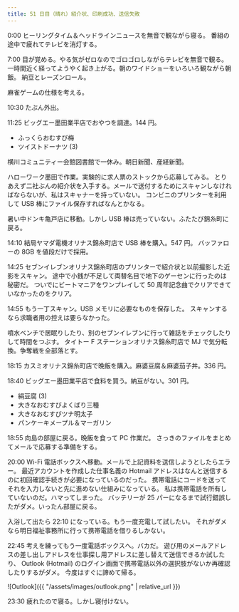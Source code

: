 ```yaml
---
title: 51 日目（晴れ）紹介状、印刷成功、送信失敗
---
```


0:00 ヒーリングタイム＆ヘッドラインニュースを無音で観ながら寝る。
番組の途中で疲れてテレビを消灯する。

7:00 目が覚める。やる気がゼロなのでゴロゴロしながらテレビを無音で観る。
一時間近く経ってようやく起き上がる。朝のワイドショーをいろいろ観ながら朝飯。
納豆とレーズンロール。

麻雀ゲームの仕様を考える。

10:30 たぶん外出。

11:25 ビッグエー墨田業平店でおやつを調達。144 円。

* ふっくらおむすび梅
* ツイストドーナツ (3)

横川コミュニティー会館図書館で一休み。朝日新聞、産経新聞。

ハローワーク墨田で作業。実験的に求人票のストックから応募してみる。
とりあえず二社ぶんの紹介状を入手する。メールで送付するためにスキャンしなければならないが、私はスキャナーを持っていない。
コンビニのプリンターを利用して USB 棒にファイル保存すればなんとかなる。

暑い中ドンキ亀戸店に移動。しかし USB 棒は売っていない。ふたたび錦糸町に戻る。

14:10 結局ヤマダ電機オリナス錦糸町店で USB 棒を購入。547 円。
バッファローの 8GB を値段だけで採用。

14:25 セブンイレブンオリナス錦糸町店のプリンターで紹介状と以前撮影した近影をスキャン。
途中で小銭が不足して両替名目で地下のゲーセンに行ったのは秘密だ。
ついでにビートマニアをワンプレイして 50 周年記念曲でクリアできていなかったのをクリア。

14:55 もう一丁スキャン。USB メモリに必要なものを保存した。
スキャンするなら求職者用の控えは要らなかった。

噴水ベンチで居眠りしたり、別のセブンイレブンに行って雑誌をチェックしたりして時間をつぶす。
タイトー F ステーションオリナス錦糸町店で MJ で気分転換。争奪戦を全部落とす。

18:15 カスミオリナス錦糸町店で晩飯を購入。麻婆豆腐＆麻婆茄子丼。336 円。

18:40 ビッグエー墨田業平店で食料を買う。納豆がない。301 円。

* 絹豆腐 (3)
* 大きなおむすびよくばり三種
* 大きなおむすびツナ明太子
* パンケーキメープル＆マーガリン

18:55 向島の部屋に戻る。晩飯を食って PC 作業だ。
さっきのファイルをまとめてメールで応募する準備をする。

20:00 Wi-Fi 電話ボックスへ移動。メールで上記資料を送信しようとしたらエラー。
最近アカウントを作成した仕事名義の Hotmail アドレスはなんと送信するのに初回確認手続きが必要になっているのだった。
携帯電話にコードを送ってそれを入力しないと先に進めない仕組みになっている。
私は携帯電話を所有していないのだ。ハマってしまった。
バッテリーが 25 パーになるまで試行錯誤したがダメ。いったん部屋に戻る。

入浴して出たら 22:10 になっている。もう一度充電して試したい。
それがダメなら明日福祉事務所に行って携帯電話を借りるしかない。

22:45 考えを練ってもう一度電話ボックスへ。バカだ。
遊び用のメールアドレスの差し出しアドレスを仕事探し用アドレスに差し替えて送信できるか試したり、
Outlook (Hotmail) のログイン画面で携帯電話以外の選択肢がないか再確認したりするがダメ。
今度はすぐに諦めて帰る。

![Outlook]({{ "/assets/images/outlook.png" | relative_url }})

23:30 疲れたので寝る。しかし寝付けない。
